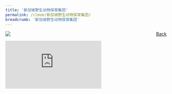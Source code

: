 ```yaml
---
title: '新加坡野生动物保育集团'
permalink: /clmoe/新加坡野生动物保育集团/
breadcrumb: '新加坡野生动物保育集团'
---
```

<a href="/gallery/华文学习展示区-chinese-exhibitions-e/community-partners/" style="float:right;">Back</a>
 <img src="/images/WRS-CL.jpg"> <br/>
<div class="video-container">
  <iframe src="https://www.youtube.com/embed/xSVyWOL-Yt4" frameborder="0" allow="accelerometer; autoplay; encrypted-media; gyroscope; picture-in-picture" allowfullscreen></iframe></div>
